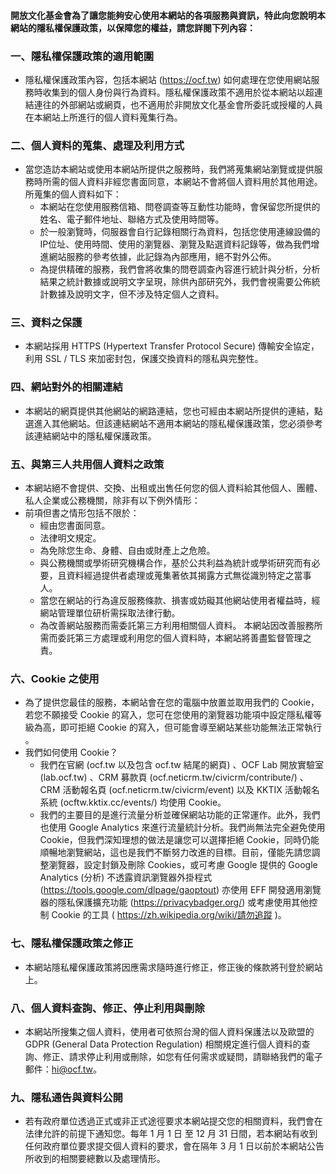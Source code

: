 #### 開放文化基金會為了讓您能夠安心使用本網站的各項服務與資訊，特此向您說明本網站的隱私權保護政策，以保障您的權益，請您詳閱下列內容：

### 一、隱私權保護政策的適用範圍
* 隱私權保護政策內容，包括本網站 (https://ocf.tw) 如何處理在您使用網站服務時收集到的個人身份與行為資料。隱私權保護政策不適用於從本網站以超連結連往的外部網站或網頁，也不適用於非開放文化基金會所委託或授權的人員在本網站上所進行的個人資料蒐集行為。
### 二、個人資料的蒐集、處理及利用方式
* 當您造訪本網站或使用本網站所提供之服務時，我們將蒐集網站瀏覽或提供服務時所需的個人資料非經您書面同意，本網站不會將個人資料用於其他用途。所蒐集的個人資料如下：
    * 本網站在您使用服務信箱、問卷調查等互動性功能時，會保留您所提供的姓名、電子郵件地址、聯絡方式及使用時間等。
    * 於一般瀏覽時，伺服器會自行記錄相關行為資料，包括您使用連線設備的IP位址、使用時間、使用的瀏覽器、瀏覽及點選資料記錄等，做為我們增進網站服務的參考依據，此記錄為內部應用，絕不對外公佈。
    * 為提供精確的服務，我們會將收集的問卷調查內容進行統計與分析，分析結果之統計數據或說明文字呈現，除供內部研究外，我們會視需要公佈統計數據及說明文字，但不涉及特定個人之資料。
### 三、資料之保護
* 本網站採用 HTTPS (Hypertext Transfer Protocol Secure) 傳輸安全協定，利用 SSL / TLS 來加密封包，保護交換資料的隱私與完整性。
### 四、網站對外的相關連結
* 本網站的網頁提供其他網站的網路連結，您也可經由本網站所提供的連結，點選進入其他網站。但該連結網站不適用本網站的隱私權保護政策，您必須參考該連結網站中的隱私權保護政策。
### 五、與第三人共用個人資料之政策
* 本網站絕不會提供、交換、出租或出售任何您的個人資料給其他個人、團體、私人企業或公務機關，除非有以下例外情形：
* 前項但書之情形包括不限於：
    * 經由您書面同意。
    * 法律明文規定。
    * 為免除您生命、身體、自由或財產上之危險。
    * 與公務機關或學術研究機構合作，基於公共利益為統計或學術研究而有必要，且資料經過提供者處理或蒐集著依其揭露方式無從識別特定之當事人。
    * 當您在網站的行為違反服務條款、損害或妨礙其他網站使用者權益時，經網站管理單位研析需採取法律行動。
    * 為改善網站服務而需委託第三方利用相關個人資料。
本網站因改善服務所需而委託第三方處理或利用您的個人資料時，本網站將善盡監督管理之責。
### 六、Cookie 之使用
* 為了提供您最佳的服務，本網站會在您的電腦中放置並取用我們的 Cookie，若您不願接受 Cookie 的寫入，您可在您使用的瀏覽器功能項中設定隱私權等級為高，即可拒絕 Cookie 的寫入，但可能會導至網站某些功能無法正常執行 。
* 我們如何使用 Cookie？
   * 我們在官網 (ocf.tw 以及包含 ocf.tw 結尾的網頁) 、OCF Lab 開放實驗室 (lab.ocf.tw) 、CRM 募款頁 (ocf.neticrm.tw/civicrm/contribute/) 、CRM 活動報名頁 (ocf.neticrm.tw/civicrm/event) 以及 KKTIX 活動報名系統  (ocftw.kktix.cc/events/) 均使用 Cookie。
   * 我們的主要目的是進行流量分析並確保網站功能的正常運作。此外，我們也使用 Google Analytics 來進行流量統計分析。我們尚無法完全避免使用 Cookie，但我們深知理想的做法是讓您可以選擇拒絕 Cookie，同時仍能順暢地瀏覽網站，這也是我們不斷努力改進的目標。目前，僅能先請您調整瀏覽器，設定封鎖及刪除 Cookies，或可考慮 Google 提供的 Google Analytics (分析) 不透露資訊瀏覽器外掛程式 (https://tools.google.com/dlpage/gaoptout) 亦使用 EFF 開發適用瀏覽器的隱私保護擴充功能 (https://privacybadger.org/) 或考慮使用其他控制 Cookie 的工具 ( https://zh.wikipedia.org/wiki/請勿追蹤 )。
### 七、隱私權保護政策之修正
* 本網站隱私權保護政策將因應需求隨時進行修正，修正後的條款將刊登於網站上。
### 八、個人資料查詢、修正、停止利用與刪除
* 本網站所搜集之個人資料，使用者可依照台灣的個人資料保護法以及歐盟的 GDPR (General Data Protection Regulation) 相關規定進行個人資料的查詢、修正、請求停止利用或刪除，如您有任何需求或疑問，請聯絡我們的電子郵件：hi@ocf.tw。
### 九、隱私通告與資料公開
* 若有政府單位透過正式或非正式途徑要求本網站提交您的相關資料，我們會在法律允許的前提下通知您。每年 1 月 1 日 至 12 月 31 日間，若本網站有收到任何政府單位要求提交個人資料的要求，會在隔年 3 月 1  日以前於本網站公告所收到的相關要總數以及處理情形。
